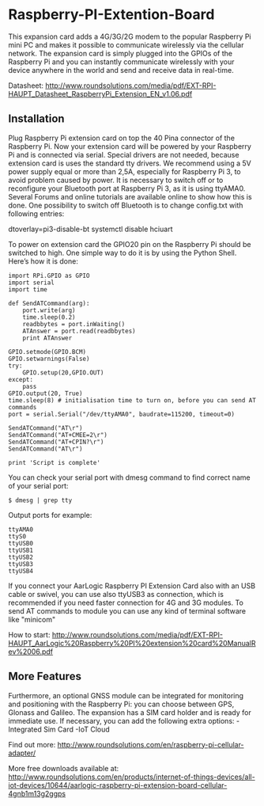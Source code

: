 # Raspberry-PI-Extention-Board

This expansion card adds a 4G/3G/2G modem to the popular Raspberry Pi mini PC and makes it possible to communicate wirelessly via the cellular network. The expansion card is simply plugged into the GPIOs of the Raspberry Pi and you can instantly communicate wirelessly with your device anywhere in the world and send and receive data in real-time. 

Datasheet: http://www.roundsolutions.com/media/pdf/EXT-RPI-HAUPT_Datasheet_RaspberryPi_Extension_EN_v1.06.pdf

## Installation

Plug Raspberry Pi extension card on top the 40 Pina connector of the Raspberry Pi. Now your extension card will be powered by your Raspberry Pi and is connected via serial. Special drivers are not needed, because extension card is uses the standard tty drivers.
We recommend using a 5V power supply equal or more than 2,5A, especially for Raspberry Pi 3, to avoid problem caused by power. 
It is necessary to switch off or to reconfigure your Bluetooth port at Raspberry Pi 3, as it is using ttyAMA0. Several Forums and online tutorials are available online to show how this is done.
One possibility to switch off Bluetooth is to change config.txt with following entries:

dtoverlay=pi3-disable-bt
systemctl disable hciuart

To power on extension card the GPIO20 pin on the Raspberry Pi should be switched to high. 
One simple way to do it is by using the Python Shell. Here’s how it is done:

	import RPi.GPIO as GPIO
	import serial
	import time

	def SendATCommand(arg):
		port.write(arg)
		time.sleep(0.2)
		readbbytes = port.inWaiting()
		ATAnswer = port.read(readbbytes)
		print ATAnswer

	GPIO.setmode(GPIO.BCM)
	GPIO.setwarnings(False)
	try:
		GPIO.setup(20,GPIO.OUT)
	except:
		pass	
	GPIO.output(20, True)
	time.sleep(8) # initialisation time to turn on, before you can send AT commands
	port = serial.Serial("/dev/ttyAMA0", baudrate=115200, timeout=0)

	SendATCommand("AT\r")
	SendATCommand("AT+CMEE=2\r")
	SendATCommand("AT+CPIN?\r")
	SendATCommand("AT\r")

	print 'Script is complete'

You can check your serial port with dmesg command to find correct name of your serial port:

	$ dmesg | grep tty

Output ports for example:

	ttyAMA0
	ttyS0
	ttyUSB0
	ttyUSB1
	ttyUSB2
	ttyUSB3
	ttyUSB4

If you connect your AarLogic Raspberry PI Extension Card also with an USB cable or swivel, you can use also ttyUSB3 as connection, which is recommended if you need faster connection for 4G and 3G modules.
To send AT commands to module you can use any kind of terminal software like "minicom"

How to start: http://www.roundsolutions.com/media/pdf/EXT-RPI-HAUPT_AarLogic%20Raspberry%20PI%20extension%20card%20ManualRev%2006.pdf

## More Features

Furthermore, an optional GNSS module can be integrated for monitoring and positioning with the Raspberry Pi: you can choose between GPS, Glonass and Galileo. The expansion has a SIM card holder and is ready for immediate use. If necessary, you can add the following extra options:
-Integrated Sim Card
-IoT Cloud

Find out more: http://www.roundsolutions.com/en/raspberry-pi-cellular-adapter/

More free downloads available at: http://www.roundsolutions.com/en/products/internet-of-things-devices/all-iot-devices/10644/aarlogic-raspberry-pi-extension-board-cellular-4gnb1m13g2ggps 

